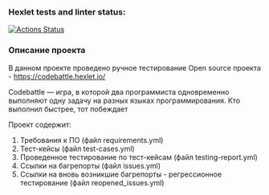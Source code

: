 ### Hexlet tests and linter status:
[![Actions Status](https://github.com/Chebanya/qa-engineer-project-85/actions/workflows/hexlet-check.yml/badge.svg)](https://github.com/Chebanya/qa-engineer-project-85/actions)

### Описание проекта 
В данном проекте проведено ручное тестирование Open source проекта - https://codebattle.hexlet.io/ 

Codebattle — игра, в которой два программиста одновременно выполняют одну задачу на разных языках программирования. Кто выполнил быстрее, тот побеждает

Проект содержит:
1. Требования к ПО (файл requirements.yml)
2. Тест-кейсы (файл test-cases.yml)
3. Проведенное тестирование по тест-кейсам (файл testing-report.yml)
4. Ссылки на багрепорты (файл issues.yml)
5. Ссылки на вновь возникшие багрепорты - регрессионное тестирование (файл reopened_issues.yml)